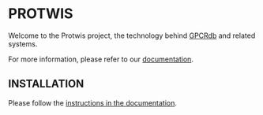 PROTWIS
=======

Welcome to the Protwis project, the technology behind [GPCRdb](http://gpcrdb.org) and related systems.

For more information, please refer to our [documentation](http://docs.gpcrdb.org).

INSTALLATION
------------

Please follow the [instructions in the documentation](http://docs.gpcrdb.org/local_installation.html#for-development).

